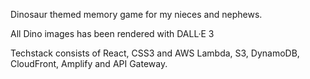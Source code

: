 Dinosaur themed memory game for my nieces and nephews.

All Dino images has been rendered with DALL·E 3

Techstack consists of React, CSS3 and AWS Lambda, S3, DynamoDB, CloudFront, Amplify and API Gateway.
